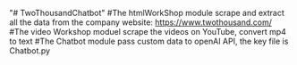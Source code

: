 "# TwoThousandChatbot" #The htmlWorkShop module scrape and extract all the data from the company website: https://www.twothousand.com/ #The video Workshop moduel scrape the videos on YouTube, convert mp4 to text #The Chatbot module pass custom data to openAI API, the key file is Chatbot.py 
